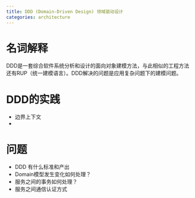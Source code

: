 ```yaml
---
title: DDD (Domain-Driven Design) 领域驱动设计
categories: architecture
---
```


# 名词解释

DDD是一套综合软件系统分析和设计的面向对象建模方法，与此相似的工程方法还有RUP（统一建模语言）。DDD解决的问题是应用复杂问题下的建模问题。


# DDD的实践

- 边界上下文
- 

# 问题

- DDD 有什么标准和产出
- Domain模型发生变化如何处理？
- 服务之间的事务如何处理？
- 服务之间通信认证方式


